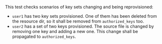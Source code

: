 This test checks scenarios of key sets changing and being reprovisioned:

* `user1` has two key sets provisioned. One of them has been deleted from the
  resource dir, so it shall be removed from `authorized_keys` too.
* `user2` has a set of two keys provisioned. The source file is changed by
  removing one key and adding a new one. This change shall be propagated to
  `authorized_keys`.
